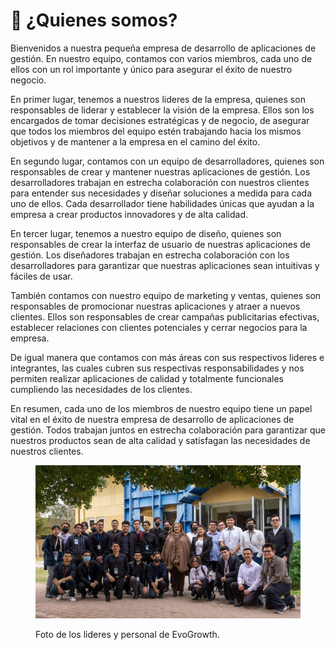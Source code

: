 # 👥 ¿Quienes somos?

Bienvenidos a nuestra pequeña empresa de desarrollo de aplicaciones de gestión. En nuestro equipo, contamos con varios miembros, cada uno de ellos con un rol importante y único para asegurar el éxito de nuestro negocio.

En primer lugar, tenemos a nuestros lideres de la empresa, quienes son responsables de liderar y establecer la visión de la empresa. Ellos son los encargados de tomar decisiones estratégicas y de negocio, de asegurar que todos los miembros del equipo estén trabajando hacia los mismos objetivos y de mantener a la empresa en el camino del éxito.

En segundo lugar, contamos con un equipo de desarrolladores, quienes son responsables de crear y mantener nuestras aplicaciones de gestión. Los desarrolladores trabajan en estrecha colaboración con nuestros clientes para entender sus necesidades y diseñar soluciones a medida para cada uno de ellos. Cada desarrollador tiene habilidades únicas que ayudan a la empresa a crear productos innovadores y de alta calidad.

En tercer lugar, tenemos a nuestro equipo de diseño, quienes son responsables de crear la interfaz de usuario de nuestras aplicaciones de gestión. Los diseñadores trabajan en estrecha colaboración con los desarrolladores para garantizar que nuestras aplicaciones sean intuitivas y fáciles de usar.

También contamos con nuestro equipo de marketing y ventas, quienes son responsables de promocionar nuestras aplicaciones y atraer a nuevos clientes. Ellos son responsables de crear campañas publicitarias efectivas, establecer relaciones con clientes potenciales y cerrar negocios para la empresa.

De igual manera que contamos con más áreas con sus respectivos lideres e integrantes, las cuales cubren sus respectivas responsabilidades y nos permiten realizar aplicaciones de calidad y totalmente funcionales cumpliendo las necesidades de los clientes.

En resumen, cada uno de los miembros de nuestro equipo tiene un papel vital en el éxito de nuestra empresa de desarrollo de aplicaciones de gestión. Todos trabajan juntos en estrecha colaboración para garantizar que nuestros productos sean de alta calidad y satisfagan las necesidades de nuestros clientes.

<figure><img src="../.gitbook/assets/image.png" alt=""><figcaption><p>Foto de los lideres y personal de EvoGrowth.</p></figcaption></figure>

